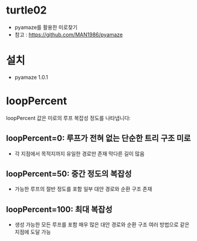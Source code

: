 # turtle02
- pyamaze를 활용한 미로찾기
- 참고 : https://github.com/MAN1986/pyamaze

# 설치 
- pyamaze 1.0.1

# loopPercent
loopPercent 값은 미로의 루프 복잡성 정도를 나타냅니다:

## loopPercent=0: 루프가 전혀 없는 단순한 트리 구조 미로
- 각 지점에서 목적지까지 유일한 경로만 존재
막다른 길이 많음

## loopPercent=50: 중간 정도의 복잡성
- 가능한 루프의 절반 정도를 포함
일부 대안 경로와 순환 구조 존재

## loopPercent=100: 최대 복잡성
- 생성 가능한 모든 루프를 포함
매우 많은 대안 경로와 순환 구조
여러 방법으로 같은 지점에 도달 가능
